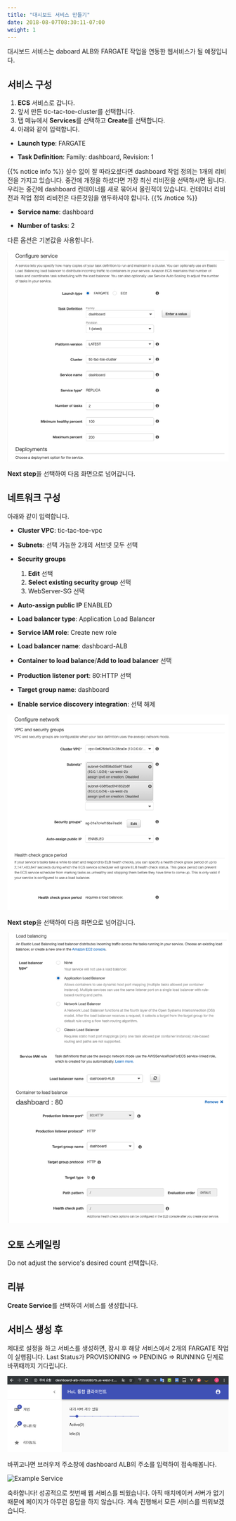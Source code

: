 ```yaml
---
title: "대시보드 서비스 만들기"
date: 2018-08-07T08:30:11-07:00
weight: 1
---
```


대시보드 서비스는 daboard ALB와 FARGATE 작업을 연동한 웹서비스가 될 예정입니다.

## 서비스 구성

1. **ECS** 서비스로 갑니다.
1. 앞서 만든 tic-tac-toe-cluster를 선택합니다.
1. 탭 메뉴에서 **Services**를 선택하고 **Create**를 선택합니다.
1. 아래와 같이 입력합니다.

* **Launch type**: FARGATE

* **Task Definition**: Family: dashboard, Revision: 1


{{% notice info %}}
실수 없이 잘 따라오셨다면 dashboard 작업 정의는 1개의 리비전을 가지고 있습니다. 중간에 개정을 하셨다면 가장 최신 리비전을 선택하시면 됩니다. 우리는 중간에 dashboard 컨테이너를 새로 묶어서 올린적이 있습니다. 컨테이너 리비전과 작업 정의 리비전은 다른것임을 염두하셔야 합니다. 
{{% /notice %}}

* **Service name**: dashboard

* **Number of tasks**: 2

다른 옵션은 기본값을 사용합니다.

![Example Service](/images/tic-tac-toe/service-dashbard-1.png)

**Next step**을 선택하여 다음 화면으로 넘어갑니다.


## 네트워크 구성

아래와 같이 입력합니다.

* **Cluster VPC**: tic-tac-toe-vpc

* **Subnets**: 선택 가능한 2개의 서브넷 모두 선택

* **Security groups**

  1. **Edit** 선택
  1. **Select existing security group** 선택
  1. WebServer-SG 선택

* **Auto-assign public IP** ENABLED

* **Load balancer type**: Application Load Balancer

* **Service IAM role**: Create new role

* **Load balancer name**: dashboard-ALB

* **Container to load balance**/**Add to load balancer** 선택

* **Production listener port**: 80:HTTP 선택

* **Target group name**: dashboard

* **Enable service discovery integration**: 선택 해제

![Example Service](/images/tic-tac-toe/service-dashbard-2.png)

**Next step**을 선택하여 다음 화면으로 넘어갑니다.


![Example Service](/images/tic-tac-toe/service-dashbard-3.png)

## 오토 스케일링

Do not adjust the service's desired count 선택합니다.

## 리뷰

**Create Service**를 선택하여 서비스를 생성합니다.


## 서비스 생성 후

제대로 설정을 하고 서비스를 생성하면, 잠시 후 해당 서비스에서 2개의 FARGATE 작업이 실행됩니다.
Last Status가 PROVISIONING => PENDING => RUNNING 단계로 바뀌때까지 기다립니다.

![Example Service](/images/tic-tac-toe/service-dashbard-4.png)


바뀌고나면 브러우저 주소창에 dashboard ALB의 주소를 입력하여 접속해봅니다.

![Example Service](/images/tic-tac-toe/service-dashbard-5.png)

축하합니다! 성공적으로 첫번째 웹 서비스를 띄웠습니다.
아직 매치메이커 서버가 없기때문에 페이지가 아무런 응답을 하지 않습니다.
계속 진행해서 모든 서비스를 띄워보겠습니다.
